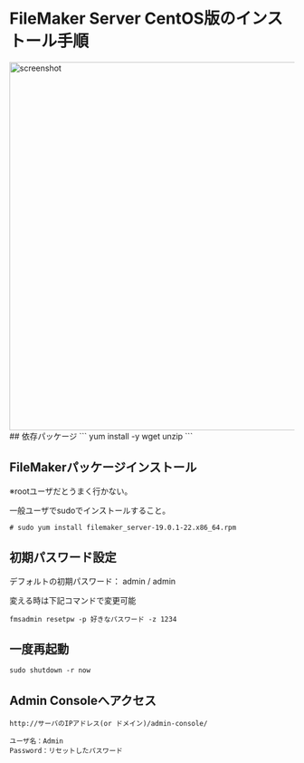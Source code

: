 # FileMaker Server CentOS版のインストール手順
<img width="650" alt="screenshot" src="https://user-images.githubusercontent.com/7894265/82768378-9cf0c180-9e69-11ea-84c0-e8067bbe6a4f.png">
## 依存パッケージ
```
yum install -y wget unzip
```

## FileMakerパッケージインストール
※rootユーザだとうまく行かない。

一般ユーザでsudoでインストールすること。
```
# sudo yum install filemaker_server-19.0.1-22.x86_64.rpm
```

## 初期パスワード設定
デフォルトの初期パスワード： admin / admin

変える時は下記コマンドで変更可能
```
fmsadmin resetpw -p 好きなパスワード -z 1234
```

## 一度再起動
```
sudo shutdown -r now
```

## Admin Consoleへアクセス
```
http://サーバのIPアドレス(or ドメイン)/admin-console/

ユーザ名：Admin
Password：リセットしたパスワード

```

